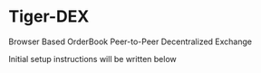 # Tiger-DEX
Browser Based OrderBook Peer-to-Peer Decentralized Exchange

Initial setup instructions will be written below
